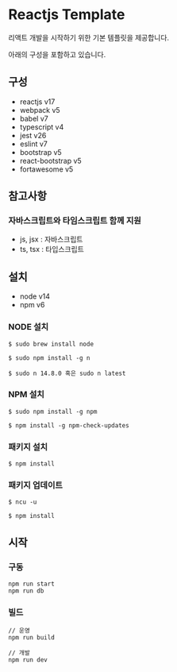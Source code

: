 # Reactjs Template

리액트 개발을 시작하기 위한 기본 템플릿을 제공합니다.

아래의 구성을 포함하고 있습니다.
## 구성

- reactjs v17
- webpack v5
- babel v7
- typescript v4
- jest v26
- eslint v7
- bootstrap v5
- react-bootstrap v5
- fortawesome v5

## 참고사항
### 자바스크립트와 타임스크립트 함께 지원

- js, jsx : 자바스크립트
- ts, tsx : 타입스크립트

## 설치

- node v14
- npm v6

### NODE 설치

```
$ sudo brew install node

$ sudo npm install -g n

$ sudo n 14.8.0 혹은 sudo n latest
```

### NPM 설치

```
$ sudo npm install -g npm

$ npm install -g npm-check-updates
```

### 패키지 설치

```
$ npm install
```

### 패키지 업데이트

```
$ ncu -u

$ npm install
```

## 시작

### 구동

```
npm run start
npm run db
```
### 빌드

```
// 운영
npm run build

// 개발
npm run dev
```
